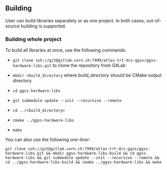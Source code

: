 ## Building
User can build libraries separately or as one project. In both cases, out-of-source building is supported.

### Building whole project
To build all libraries at once, use the following commands:

 * `git clone ssh://git@gitlab.cern.ch:7999/atlas-trt-dcs-ggss/ggss-hardware-libs.git` to clone the repository from GitLab

 * `mkdir <build_directory` where *build_directory* should be CMake output directory

 * `cd ggss-hardware-libs`

 * `git submodule update --init --recursive --remote`

 * `cd ../<build_directory>`

 * `cmake ../ggss-hardware-libs` 

 * `make`

You can also use the following *one-liner*:

`git clone ssh://git@gitlab.cern.ch:7999/atlas-trt-dcs-ggss/ggss-hardware-libs.git && mkdir ggss-hardware-libs-build && cd ggss-hardware-libs && git submodule update --init --recursive --remote && cd ../ggss-hardware-libs-build && cmake ../ggss-hardware-libs && make`
